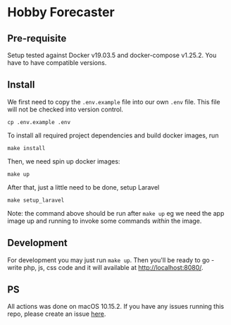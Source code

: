 # Hobby Forecaster

## Pre-requisite

Setup tested against Docker v19.03.5 and docker-compose v1.25.2. You have to have compatible versions.

## Install

We first need to copy the `.env.example` file into our own `.env` file. This file will not be checked into version control.
```
cp .env.example .env
```

To install all required project dependencies and build docker images, run
```
make install
```

Then, we need spin up docker images:
```
make up
```

After that, just a little need to be done, setup Laravel
```
make setup_laravel
```
Note: the command above should be run after `make up` eg we need the app image up and running to invoke some commands _within_ the image.

## Development

For development you may just run `make up`. Then you'll be ready to go - write php, js, css code and it will available at [http://localhost:8080/](http://localhost:8080/).

## PS
All actions was done on macOS 10.15.2. If you have any issues running this repo, please create an issue [here](https://github.com/jaxxreal/hobby-forecaster/issues/new).